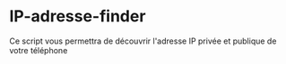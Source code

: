 # IP-adresse-finder
Ce script vous permettra de découvrir l'adresse IP privée et publique de votre téléphone
